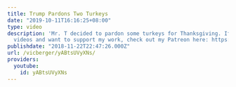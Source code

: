 ```yaml
---
title: Trump Pardons Two Turkeys
date: "2019-10-11T16:16:25+08:00"
type: video
description: 'Mr. T decided to pardon some turkeys for Thanksgiving. If you like my
  videos and want to support my work, check out my Patreon here: https://www.patreon.com/vicberger'
publishdate: "2018-11-22T22:47:26.000Z"
url: /vicberger/yABtsUVyXNs/
providers:
  youtube:
    id: yABtsUVyXNs
---
```

